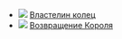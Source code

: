 * ![](/books/sf_epic/Джон%20Рональд%20Руэл%20Толкин/Властелин%20колец.jpg) [Властелин колец](/books/sf_epic/Джон%20Рональд%20Руэл%20Толкин/Властелин%20колец)
* ![](/books/sf_epic/Джон%20Рональд%20Руэл%20Толкин/Возвращение%20Короля.jpg) [Возвращение Короля](/books/sf_epic/Джон%20Рональд%20Руэл%20Толкин/Возвращение%20Короля)